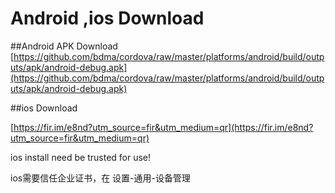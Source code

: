 # Android ,ios Download

##Android APK Download
[https://github.com/bdma/cordova/raw/master/platforms/android/build/outputs/apk/android-debug.apk](https://github.com/bdma/cordova/raw/master/platforms/android/build/outputs/apk/android-debug.apk)

##ios Download

[https://fir.im/e8nd?utm_source=fir&utm_medium=qr](https://fir.im/e8nd?utm_source=fir&utm_medium=qr)

  ios install need be trusted for use!

  ios需要信任企业证书，在 设置-通用-设备管理
